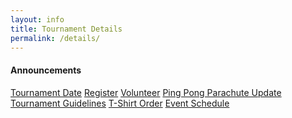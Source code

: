 ```yaml
---
layout: info
title: Tournament Details
permalink: /details/
---
```


<div>

<h4>Announcements</h4>
<a class="btn btn-md btn-mid" href="/tournament2020">Tournament Date</a>
<a class="btn btn-md btn-mid" href="/register">Register</a>
<a class="btn btn-md btn-mid" href="/volunteer">Volunteer</a>
<a class="btn btn-md btn-mid" href="/ppp-update">Ping Pong Parachute Update</a>
<a class="btn btn-md btn-mid" href="/tournament-guidelines">Tournament Guidelines</a>
<a class="btn btn-md btn-mid" href="/tshirt-order">T-Shirt Order</a>
<a class="btn btn-md btn-mid" target="_blank" href="https://docs.google.com/spreadsheets/d/1fG5vYdeYpk0abGosZQ8Y5ku28tr0SqRUVmbu00LwqO8/edit#gid=1935009993">Event Schedule</a>
<!--
<a class="btn btn-md btn-mid" href="/payment">Payment</a>
<a class="btn btn-md btn-mid" href="/policies">Policies</a>
<a class="btn btn-md btn-mid" href="/esus">Self-scheduled Events</a>
<a class="btn btn-md btn-mid" href="/waivers">Waivers</a> 
<a class="btn btn-md btn-mid" href="/final_reminders">Final Reminders</a>
<a class="btn btn-md btn-mid" href="/quick_info">Quick Info</a>
<a class="btn btn-md btn-mid" href="/awards">Awards</a> 
<a class="btn btn-md btn-mid" href="/final_results">2019 Scores</a>
<a class="btn btn-md btn-mid" href="/tests">2019 Tests</a>
<br><br>
Schedules and Maps
<br>
<a class="btn btn-md btn-mid" target="_blank" href="/doc/event_schedule.pdf">Event Schedule</a>
<a class="btn btn-md btn-mid" target="_blank" href="/doc/day_schedule.pdf">Day of Schedule</a>
<a class="btn btn-md btn-mid" target="_blank" href="/doc/awards_program.pdf">Awards Program</a>
<a class="btn btn-md btn-mid" target="_blank" href="/doc/awards_seating.PNG">Awards Seating</a>
<a class="btn btn-md btn-mid" target="_blank" href="https://tinyurl.com/ggso19-map">Full Digital Map</a>
<a class="btn btn-md btn-mid" target="_blank" href="/doc/maps_2019.pdf">Homerooms and Event Map</a>
<a class="btn btn-md btn-mid" target="_blank" href="/doc/parking_map.pdf">Parking Details and Map</a>

<br><br>

Policies and Helpful Info
<br>
<a class="btn btn-md btn-mid" target="_blank" href="/doc/welcome.pdf" >Welcome Letter</a>
<a class="btn btn-md btn-mid" target = "_blank" href="https://docs.google.com/spreadsheets/d/19kaeePb7xy0U50lZhdrbrMbqKm1Ou_YYB3bl5dfEVP0/edit#gid=2043171544">Team numbers</a>
<a class="btn btn-md btn-mid" target="_blank" href="/doc/food_options.pdf">Food Options</a>
<a class="btn btn-md btn-mid" target="_blank" href="/doc/policies.pdf">Tournament Policies</a>
<a class="btn btn-md btn-mid" target="_blank" href="/doc/injury_report.pdf">Accidental Injury Report</a>
<a class="btn btn-md btn-mid" target = "_blank" href="https://statescioly.org/golden-gate/Policy/Doc/public-appeal-form">Appeal Form</a>

-->
</div> 

# Eligibility & Registration Policies

* Teams’ places in the tournament are reserved on a first come, first served basis, provided that the registration fee is received by Golden Gate Science Olympiad by November 1, 2019.  Teams whose payment is not received by November 1 will forfeit their place to a team on the waitlist.  Please contact us at goldengatescioly@gmail.com if meeting the payment deadline may pose a problem for your school.

* The Golden Gate Science Olympiad Invitational Tournament is a Division C competition.  All teams must conform to the Science Olympiad Division C membership rules. All students on each team must be eligible to compete for that team as per the eligibility rules specified on soinc.org.

* All participating students must fill out several waivers and liability releases, which will be distributed to participating teams shortly after registration. 

* Schools must be registered with their home state Science Olympiad organization (and must have paid all applicable state and national fees) prior to competing in the Golden Gate Science Olympiad Invitational Tournament.

<br>

# Competition Day Policies

* No team or team coach will be asked to write a test or supervise an event. All events will be run by Science Olympiad alumni, and all tests and answer keys will be made available to teams after the competition.

* On competition day, every team will be given access to a room or part of a room at UC Berkeley to serve as their homeroom/team base.

* Golden Gate Science Olympiad Invitational will make every attempt to adhere closely to the current year National Science Olympiad event schedule.

* Unless otherwise stated, the Golden Gate Science Olympiad Invitational Tournament will follow all rules as stated in the printed national rule book and national event clarifications posted here. We will follow all rules and clarifications published by the National Science Olympiad organization.

* For events for which the printed national rule book specifies different rules or content for different levels of competition, the Golden Gate Science Olympiad Invitational Tournament will follow the rules specified for the regional tournament level.

